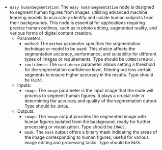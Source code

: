 - `easy humanSegmentation`: The `easy humanSegmentation` node is designed to segment human figures from images, utilizing advanced machine learning models to accurately identify and isolate human subjects from their backgrounds. This node is essential for applications requiring precise human outlines, such as in photo editing, augmented reality, and various forms of digital content creation.
    - Parameters:
        - `method`: The `method` parameter specifies the segmentation technique or model to be used. This choice affects the segmentation accuracy, performance, and suitability for different types of images or requirements. Type should be `COMBO[STRING]`.
        - `confidence`: The `confidence` parameter allows setting a threshold for the segmentation confidence level, filtering out less certain segments to ensure higher accuracy in the results. Type should be `FLOAT`.
    - Inputs:
        - `image`: The `image` parameter is the input image that the node will process to segment human figures. It plays a crucial role in determining the accuracy and quality of the segmentation output. Type should be `IMAGE`.
    - Outputs:
        - `image`: The `image` output provides the segmented image with human figures isolated from the background, ready for further processing or visualization. Type should be `IMAGE`.
        - `mask`: The `mask` output offers a binary mask indicating the areas of the image corresponding to human figures, useful for various image editing and processing tasks. Type should be `MASK`.
